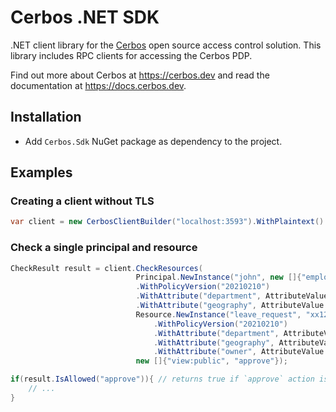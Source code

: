 Cerbos .NET SDK
===============

.NET client library for the [Cerbos](https://github.com/cerbos/cerbos) open source access control solution. This library
includes RPC clients for accessing the Cerbos PDP.

Find out more about Cerbos at https://cerbos.dev and read the documentation at https://docs.cerbos.dev.

Installation
-------------

- Add `Cerbos.Sdk` NuGet package as dependency to the project.

Examples
--------

### Creating a client without TLS

```csharp
var client = new CerbosClientBuilder("localhost:3593").WithPlaintext().BuildBlockingClient();
```

### Check a single principal and resource

```csharp
CheckResult result = client.CheckResources(
                            Principal.NewInstance("john", new []{"employee"})
                            .WithPolicyVersion("20210210")
                            .WithAttribute("department", AttributeValue.StringValue("marketing"))
                            .WithAttribute("geography", AttributeValue.StringValue("GB")),
                            Resource.NewInstance("leave_request", "xx125")
                                .WithPolicyVersion("20210210")
                                .WithAttribute("department", AttributeValue.StringValue("marketing"))
                                .WithAttribute("geography", AttributeValue.StringValue("GB"))
                                .WithAttribute("owner", AttributeValue.StringValue("john")),
                            new []{"view:public", "approve"});

if(result.IsAllowed("approve")){ // returns true if `approve` action is allowed
    // ...
}
```
